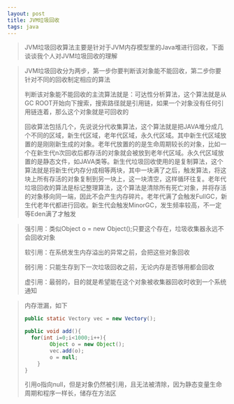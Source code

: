 ```yaml
---
layout: post
title: JVM垃圾回收
tags: java
---
```


> JVM垃圾回收算法主要是针对于JVM内存模型里的Java堆进行回收，下面谈谈我个人对JVM垃圾回收的理解

> JVM垃圾回收分为两步，第一步你要判断该对象能不能回收，第二步你要针对不同的回收制定相应的算法
>
> 判断该对象能不能回收的主流算法就是：可达性分析算法，这个算法就是从GC ROOT开始向下搜索，搜索路径就是引用链，如果一个对象没有任何引用链连着，那么这个对象就是可回收的
>
> 回收算法包括几个，先说说分代收集算法，这个算法就是把JAVA堆分成几个不同的区域，新生代区域，老年代区域，永久代区域。其中新生代区域放置的是刚刚新生成的对象。老年代放置的的是生命周期较长的对象，比如一个在新生代n次回收后都存活的对象就会被放到老年代区域。永久代区域放置的是静态文件，如JAVA类等。新生代垃圾回收使用的是复制算法，这个算法就是将新生代内存分成相等两块，其中一块满了之后，触发算法，将这块上所有存活的对象复制到另一块上，这一块清空，这样循环往复。老年代垃圾回收的算法是标记整理算法，这个算法是清除所有死亡对象，并将存活的对象移向同一端，因此不会产生内存碎片。老年代满了会触发FullGC，新生代老年代都进行回收。新生代会触发MinorGC，发生频率较高，不一定等Eden满了才触发

> 强引用：类似Object o = new Object();只要这个存在，垃圾收集器永远不会回收对象
>
> 软引用：在系统发生内存溢出的异常之前，会把这些对象回收
>
> 弱引用：只能生存到下一次垃圾回收之前，无论内存是否够用都会回收
>
> 虚引用：最弱的，目的就是希望能在这个对象被收集器回收时收到一个系统通知

> 内存泄漏，如下
>
> ```java
> public static Vectory vec = new Vectory();
> 
> public void add(){
> 	for(int i=0;i<1000;i++){
>         Object o = new Object();
>         vec.add(o);
>         o = null;
>     }
> }
> 
> ```
>
> 引用o指向null，但是对象仍然被引用，且无法被清除，因为静态变量生命周期和程序一样长，储存在方法区